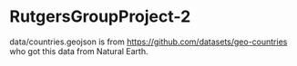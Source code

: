 # RutgersGroupProject-2

data/countries.geojson is from https://github.com/datasets/geo-countries who got this data from Natural Earth.